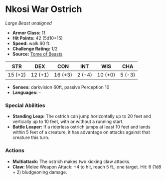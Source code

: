 # Nkosi War Ostrich

*Large* *Beast* *unaligned*

- **Armor Class:** 11
- **Hit Points:** 42 (5d10+15)
- **Speed:** walk 60 ft.
- **Challenge Rating:** 1/2
- **Source:** [Tome of Beasts](https://koboldpress.com/kpstore/product/tome-of-beasts-for-5th-edition-print/)

| STR | DEX | CON | INT | WIS | CHA |
| --- | --- | --- | --- | --- | --- |
| 15 (+2) | 12 (+1) | 16 (+3) | 2 (-4) | 10 (+0) | 5 (-3) |

- **Senses:** darkvision 60ft, passive Perception 10
- **Languages:** -
### Special Abilities
- **Standing Leap:** The ostrich can jump horizontally up to 20 feet and vertically up to 10 feet, with or without a running start.
- **Battle Leaper:** If a riderless ostrich jumps at least 10 feet and lands within 5 feet of a creature, it has advantage on attacks against that creature this turn.
### Actions
- **Multiattack:** The ostrich makes two kicking claw attacks.
- **Claw:** Melee Weapon Attack: +4 to hit, reach 5 ft., one target. Hit: 6 (1d8 + 2) bludgeoning damage.
